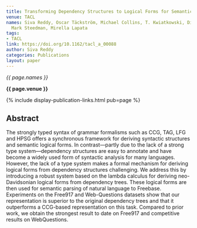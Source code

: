 ```yaml
---
title: Transforming Dependency Structures to Logical Forms for Semantic Parsing
venue: TACL
names: Siva Reddy, Oscar Täckström, Michael Collins, T. Kwiatkowski, Dipanjan Das,
  Mark Steedman, Mirella Lapata
tags:
- TACL
link: https://doi.org/10.1162/tacl_a_00088
author: Siva Reddy
categories: Publications
layout: paper
---
```


*{{ page.names }}*

**{{ page.venue }}**

{% include display-publication-links.html pub=page %}

## Abstract

The strongly typed syntax of grammar formalisms such as CCG, TAG, LFG and HPSG offers a synchronous framework for deriving syntactic structures and semantic logical forms. In contrast—partly due to the lack of a strong type system—dependency structures are easy to annotate and have become a widely used form of syntactic analysis for many languages. However, the lack of a type system makes a formal mechanism for deriving logical forms from dependency structures challenging. We address this by introducing a robust system based on the lambda calculus for deriving neo-Davidsonian logical forms from dependency trees. These logical forms are then used for semantic parsing of natural language to Freebase. Experiments on the Free917 and Web-Questions datasets show that our representation is superior to the original dependency trees and that it outperforms a CCG-based representation on this task. Compared to prior work, we obtain the strongest result to date on Free917 and competitive results on WebQuestions.